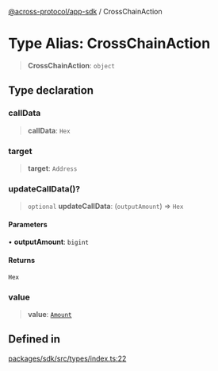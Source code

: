 [@across-protocol/app-sdk](../README.md) / CrossChainAction

# Type Alias: CrossChainAction

> **CrossChainAction**: `object`

## Type declaration

### callData

> **callData**: `Hex`

### target

> **target**: `Address`

### updateCallData()?

> `optional` **updateCallData**: (`outputAmount`) => `Hex`

#### Parameters

• **outputAmount**: `bigint`

#### Returns

`Hex`

### value

> **value**: [`Amount`](Amount.md)

## Defined in

[packages/sdk/src/types/index.ts:22](https://github.com/across-protocol/toolkit/blob/fa61c35c7597804e093096de254dbc326f096003/packages/sdk/src/types/index.ts#L22)
